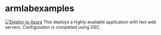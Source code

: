# armlabexamples
[![Deploy to Azure](http://azuredeploy.net/deploybutton.png)](https://azuredeploy.net/)
This deploys a highly available application with two web servers.  Configuration is completed using DSC.
